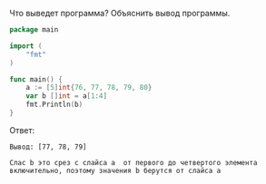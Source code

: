 Что выведет программа? Объяснить вывод программы.

```go
package main

import (
    "fmt"
)

func main() {
    a := [5]int{76, 77, 78, 79, 80}
    var b []int = a[1:4]
    fmt.Println(b)
}
```

Ответ:
```
Вывод: [77, 78, 79]

Слас b это срез с слайса a  от первого до четвертого элемента включительно, поэтому значения b берутся от слайса a

```
